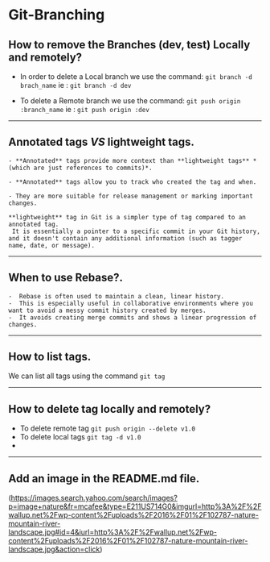 # Git-Branching
## How to remove the Branches (dev, test) Locally and remotely?

-  In order to delete a Local branch we use the command:
`git branch -d brach_name` ie : `git branch -d dev`

-  To delete a Remote branch we use the command:
`git push origin :branch_name` ie : `git push origin :dev`
---------------------------------------------------------------------------------------

## **Annotated** tags *VS* **lightweight** tags.

```
- **Annotated** tags provide more context than **lightweight tags** *(which are just references to commits)*.

- **Annotated** tags allow you to track who created the tag and when.

- They are more suitable for release management or marking important changes.

**lightweight** tag in Git is a simpler type of tag compared to an annotated tag.
 It is essentially a pointer to a specific commit in your Git history, and it doesn't contain any additional information (such as tagger name, date, or message).
```
---------------------------------------------------------------------------------------

## When to use Rebase?.

```
-  Rebase is often used to maintain a clean, linear history.
-  This is especially useful in collaborative environments where you want to avoid a messy commit history created by merges.
-  It avoids creating merge commits and shows a linear progression of changes.
```

---------------------------------------------------------------------------------------
## How to list tags.

We can list all tags using the command ` git tag `

---------------------------------------------------------------------------------------

## How to delete tag locally and remotely? 
-  To delete remote tag `git push origin --delete v1.0`
-  To delete local tags `git tag -d v1.0`
-  
---------------------------------------------------------------------------------------

## Add an image in the README.md file.  
(https://images.search.yahoo.com/search/images?p=image+nature&fr=mcafee&type=E211US714G0&imgurl=http%3A%2F%2Fwallup.net%2Fwp-content%2Fuploads%2F2016%2F01%2F102787-nature-mountain-river-landscape.jpg#id=4&iurl=http%3A%2F%2Fwallup.net%2Fwp-content%2Fuploads%2F2016%2F01%2F102787-nature-mountain-river-landscape.jpg&action=click)





